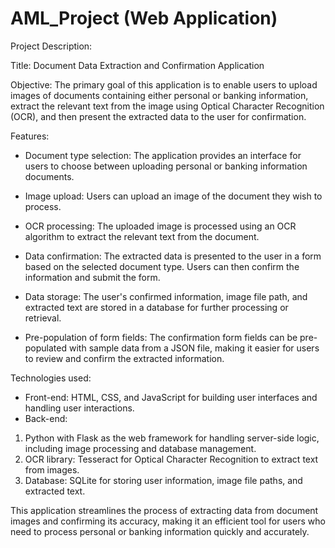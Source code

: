 # AML_Project (Web Application)

Project Description:

Title: Document Data Extraction and Confirmation Application

Objective: The primary goal of this application is to enable users to upload images of documents containing either personal or banking information, extract the relevant text from the image using Optical Character Recognition (OCR), and then present the extracted data to the user for confirmation.

Features:

- Document type selection: The application provides an interface for users to choose between uploading personal or banking information documents.

- Image upload: Users can upload an image of the document they wish to process.

- OCR processing: The uploaded image is processed using an OCR algorithm to extract the relevant text from the document.

- Data confirmation: The extracted data is presented to the user in a form based on the selected document type. Users can then confirm the information and submit the form.

- Data storage: The user's confirmed information, image file path, and extracted text are stored in a database for further processing or retrieval.

- Pre-population of form fields: The confirmation form fields can be pre-populated with sample data from a JSON file, making it easier for users to review and confirm the extracted information.

Technologies used:

- Front-end: HTML, CSS, and JavaScript for building user interfaces and handling user interactions.
- Back-end: 
1. Python with Flask as the web framework for handling server-side logic, including image processing and database management.
2. OCR library: Tesseract for Optical Character Recognition to extract text from images.
3. Database: SQLite for storing user information, image file paths, and extracted text.

This application streamlines the process of extracting data from document images and confirming its accuracy, making it an efficient tool for users who need to process personal or banking information quickly and accurately.
